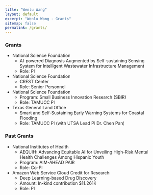 ```yaml
---
title: "Wenlu Wang" 
layout: default
excerpt: "Wenlu Wang - Grants"
sitemap: false
permalink: /grants/
---
```


### Grants

- National Science Foundation
	- AI-powered Diagnosis Augmented by Self-sustaining Sensing System for Intelligent Wastewater Infrastructure Management 
	- Role: PI 
- National Science Foundation
    - CREST Center
    - Role: Senior Personnel
- National Science Foundation
	- Program: Small Business Innovation Research (SBIR)
	- Role: TAMUCC PI
- Texas General Land Office
	- Smart and Self-Sustaining Early Warning Systems for Coastal Flooding 
	- Role: TAMUCC PI (with UTSA Lead PI Dr. Chen Pan)


### Past Grants

- National Institutes of Health
	- AEQUIH: Advancing Equitable AI for Unveiling High-Risk Mental Health Challenges Among Hispanic Youth 
	- Program: AIM-AHEAD PAIR 
	- Role: Co-PI 
- Amazon Web Service Cloud Credit for Research
	- Deep Learning-based Drug Discovery 
	- Amount: In-kind contribution $11.261K 
	- Role: PI